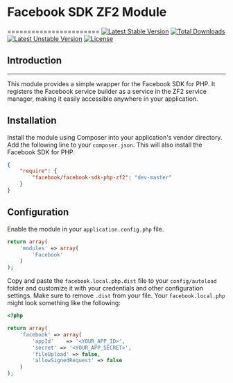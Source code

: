 # Facebook SDK ZF2 Module
=======================
[![Latest Stable Version](https://poser.pugx.org/facebook/facebook-sdk-php-zf2/v/stable.svg)](https://packagist.org/packages/facebook/facebook-sdk-php-zf2)
[![Total Downloads](https://poser.pugx.org/facebook/facebook-sdk-php-zf2/downloads.svg)](https://packagist.org/packages/facebook/facebook-sdk-php-zf2)
[![Latest Unstable Version](https://poser.pugx.org/facebook/facebook-sdk-php-zf2/v/unstable.svg)](https://packagist.org/packages/facebook/facebook-sdk-php-zf2)
[![License](https://poser.pugx.org/facebook/facebook-sdk-php-zf2/license.svg)](https://packagist.org/packages/facebook/facebook-sdk-php-zf2)

## Introduction
------------
This module provides a simple wrapper for the Facebook SDK for PHP. It registers the Facebook service builder as a service in the
ZF2 service manager, making it easily accessible anywhere in your application.

Installation
------------
Install the module using Composer into your application's vendor directory. Add the following line to your
`composer.json`. This will also install the Facebook SDK for PHP.

```json
{
    "require": {
        "facebook/facebook-sdk-php-zf2": "dev-master"
    }
}
```

## Configuration

Enable the module in your `application.config.php` file.

```php
return array(
    'modules' => array(
        'Facebook'
    )
);
```

Copy and paste the `facebook.local.php.dist` file to your `config/autoload` folder and customize it with your credentials and
other configuration settings. Make sure to remove `.dist` from your file. Your `facebook.local.php` might look something like
the following:

```php
<?php

return array(
    'facebook' => array(
        'appId'    => '<YOUR_APP_ID>',
        'secret' => '<YOUR_APP_SECRET>',
        'fileUpload' => false,
        'allowSignedRequest' => false
    )
);
```

